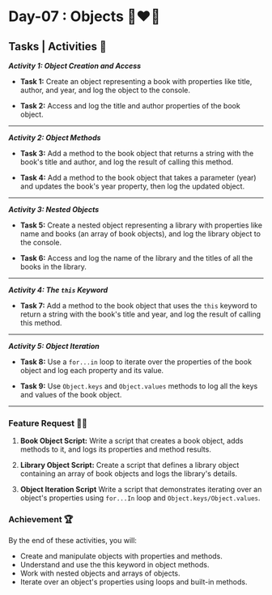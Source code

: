 # Day-07 : Objects 🍵❤️‍🔥

## Tasks | Activities 🌟

_**Activity 1: Object Creation and Access**_

- **Task 1:** Create an object representing a book with properties like title, author, and year, and log the object to the console. 

- **Task 2:** Access and log the title and author properties of the book object.

<hr/>

_**Activity 2: Object Methods**_

- **Task 3:** Add a method to the book object that returns a string with the book's title and author, and log the result of calling this method. 

- **Task 4:** Add a method to the book object that takes a parameter (year) and updates the book's year property, then log the updated object.


<hr/>

_**Activity 3: Nested Objects**_

- **Task 5:** Create a nested object representing a library with properties like name and books (an array of book objects), and log the library object to the console. 

- **Task 6:** Access and log the name of the library and the titles of all the books in the library.


<hr/>

_**Activity 4: The `this` Keyword**_

- **Task 7:** Add a method to the book object that uses the `this` keyword to return a string with the book's title and year, and log the result of calling this method.

<hr/>

_**Activity 5: Object Iteration**_

- **Task 8:** Use a `for...in` loop to iterate over the properties of the book object and log each property and its value.

- **Task 9:** Use `Object.keys` and `Object.values` methods to log all the keys and values of the book object.

<hr/>

### Feature Request 🙇‍♂️

1. **Book Object Script:** Write a script that creates a book object, adds methods to it, and logs its properties and method results. 


2. **Library Object Script:** Create a script that defines a library object containing an array of book objects and logs the library's details.

3. **Object Iteration Script**  Write a script that demonstrates iterating over an object's properties using `for...In` loop and `Object.keys/Object.values`.


### Achievement 🏆

By the end of these activities, you will:

- Create and manipulate objects with properties and methods.
- Understand and use the this keyword in object methods.
- Work with nested objects and arrays of objects.
- Iterate over an object's properties using loops and built-in methods.